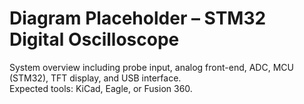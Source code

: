 # Diagram Placeholder – STM32 Digital Oscilloscope

System overview including probe input, analog front-end, ADC, MCU (STM32), TFT display, and USB interface.  
Expected tools: KiCad, Eagle, or Fusion 360.
